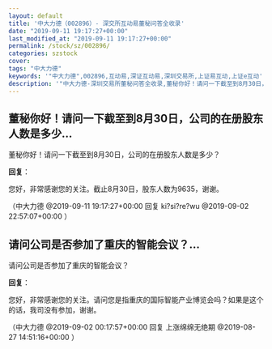 ```yaml
---
layout: default
title: '中大力德（002896）- 深交所互动易董秘问答全收录'
date: "2019-09-11 19:17:27+00:00"
last_modified_at: "2019-09-11 19:17:27+00:00"
permalink: /stock/sz/002896/
categories: szstock
cover: 
tags: "中大力德"
keywords: '"中大力德",002896,互动易,深证互动易,深圳交易所,上证易互动,上证e互动'
description: '"中大力德-深圳交易所董秘问答全收录,董秘你好！请问一下截至到8月30日，公司的在册股东人数是多少？"'
---
```


## 董秘你好！请问一下截至到8月30日，公司的在册股东人数是多少...

董秘你好！请问一下截至到8月30日，公司的在册股东人数是多少？

**回复**：

您好，非常感谢您的关注。截止8月30日，股东人数为9635，谢谢。 

（中大力德  @2019-09-11 19:17:27+00:00 回复 ki?si?re?wu  @2019-09-02 22:57:07+00:00 ）

## 请问公司是否参加了重庆的智能会议？...

请问公司是否参加了重庆的智能会议？

**回复**：

您好，非常感谢您的关注。请问您是指重庆的国际智能产业博览会吗？如果是这个的话，我司没有参加，谢谢。 

（中大力德  @2019-09-02 00:17:57+00:00 回复 上涨绵绵无绝期  @2019-08-27 14:51:16+00:00 ）

